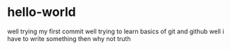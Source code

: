 # hello-world
well trying my first commit
well trying to learn basics of git and github
well i have to write something then why not truth
